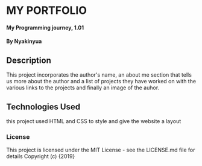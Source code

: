 # MY PORTFOLIO
#### My Programming journey, 1.01
#### By **Nyakinyua**
## Description
This project incorporates the author's name, an about me section that tells us more about the author and a list of projects they have worked on with the various links to the projects and finally an image of the auhor.
## Technologies Used
this project used HTML and CSS to style and give the website a layout

### License
This project is licensed under the MIT License - see the LICENSE.md file for details
Copyright (c) {2019} 

 

 
